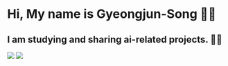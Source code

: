 # Hi, My name is Gyeongjun-Song 👋🏻
## I am studying and sharing ai-related projects. 🙏🏻
<a href="https://blog.naver.com/mindcare_blog" target="FFFFFF"><img src="https://img.shields.io/badge/Naver blog-배경색?style=flat-square&logo=Naver&logoColor=FFFFFF"/></a>
<a href="https://pf.kakao.com/_YjIhG" target="FFFFFF"><img src="https://img.shields.io/badge/kakao channel-배경색?style=flat-square&logo=kakaotalk&logoColor=FFFFFF"/></a>


<!--
**Gyeongjun-Song/Gyeongjun-Song** is a ✨ _special_ ✨ repository because its `README.md` (this file) appears on your GitHub profile.

Here are some ideas to get you started:

- 🔭 I’m currently working on ...
- 🌱 I’m currently learning ...
- 👯 I’m looking to collaborate on ...
- 🤔 I’m looking for help with ...
- 💬 Ask me about ...
- 📫 How to reach me: ...
- 😄 Pronouns: ...
- ⚡ Fun fact: ...
-->

